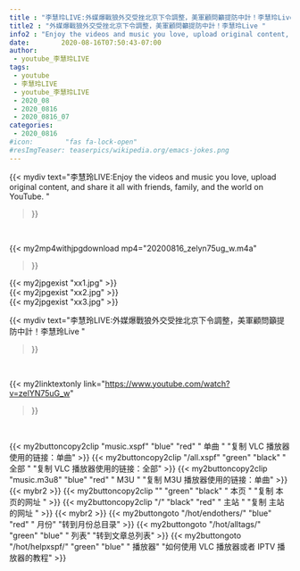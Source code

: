 ```yaml
---
title : "李慧玲LIVE:外媒爆戰狼外交受挫北京下令調整，美軍顧問籲提防中計！李慧玲Live "
title2 : "外媒爆戰狼外交受挫北京下令調整，美軍顧問籲提防中計！李慧玲Live "
info2 : "Enjoy the videos and music you love, upload original content, and share it all with friends, family, and the world on YouTube. "
date:        2020-08-16T07:50:43-07:00
author:
 - youtube_李慧玲LIVE
tags:
 - youtube
 - 李慧玲LIVE
 - youtube_李慧玲LIVE
 - 2020_08
 - 2020_0816
 - 2020_0816_07
categories:
 - 2020_0816
#icon:        "fas fa-lock-open"
#resImgTeaser: teaserpics/wikipedia.org/emacs-jokes.png
---
```


{{< mydiv text="李慧玲LIVE:Enjoy the videos and music you love, upload original content, and share it all with friends, family, and the world on YouTube. "
>}}
<br>


{{< my2mp4withjpgdownload mp4="20200816_zelyn75ug_w.m4a"
>}}

{{< my2jpgexist "xx1.jpg" >}}<br>
{{< my2jpgexist "xx2.jpg" >}}<br>
{{< my2jpgexist "xx3.jpg" >}}<br>



{{< mydiv text="李慧玲LIVE:外媒爆戰狼外交受挫北京下令調整，美軍顧問籲提防中計！李慧玲Live "
>}}
<br>

{{< my2linktextonly link="https://www.youtube.com/watch?v=zelYN75uG_w"
>}}


<br>

{{< my2buttoncopy2clip "music.xspf"        "blue"   "red"    " 单曲 "  "复制 VLC 播放器使用的链接：单曲" >}} {{< my2buttoncopy2clip "/all.xspf"         "green"  "black"  " 全部 "  "复制 VLC 播放器使用的链接：全部" >}} {{< my2buttoncopy2clip "music.m3u8"        "blue"   "red"    " M3U  "    "复制 M3U 播放器使用的链接：单曲" >}} {{< mybr2 >}} {{< my2buttoncopy2clip ""                  "green"  "black"  " 本页 "    "复制 本页的网址 " >}} {{< my2buttoncopy2clip "/"                 "black"  "red"    " 主站 "    "复制 主站的网址 " >}} {{< mybr2 >}} {{< my2buttongoto      "/hot/endothers/"   "blue"   "red"    " 月份"   "转到月份总目录" >}} {{< my2buttongoto      "/hot/alltags/"     "green"  "blue"   " 列表"   "转到文章总列表" >}} {{< my2buttongoto      "/hot/helpxspf/"    "green"  "blue"   " 播放器" "如何使用 VLC 播放器或者 IPTV 播放器的教程" >}} 
